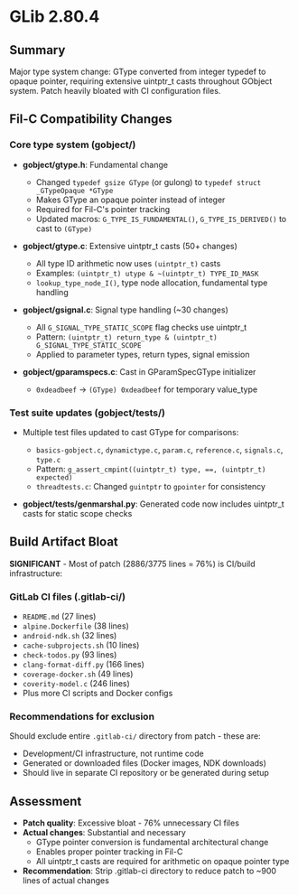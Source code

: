 # GLib 2.80.4

## Summary
Major type system change: GType converted from integer typedef to opaque pointer, requiring extensive uintptr_t casts throughout GObject system. Patch heavily bloated with CI configuration files.

## Fil-C Compatibility Changes

### Core type system (gobject/)
- **gobject/gtype.h**: Fundamental change
  - Changed `typedef gsize GType` (or gulong) to `typedef struct _GTypeOpaque *GType`
  - Makes GType an opaque pointer instead of integer
  - Required for Fil-C's pointer tracking
  - Updated macros: `G_TYPE_IS_FUNDAMENTAL()`, `G_TYPE_IS_DERIVED()` to cast to `(GType)`

- **gobject/gtype.c**: Extensive uintptr_t casts (50+ changes)
  - All type ID arithmetic now uses `(uintptr_t)` casts
  - Examples: `(uintptr_t) utype & ~(uintptr_t) TYPE_ID_MASK`
  - `lookup_type_node_I()`, type node allocation, fundamental type handling

- **gobject/gsignal.c**: Signal type handling (~30 changes)
  - All `G_SIGNAL_TYPE_STATIC_SCOPE` flag checks use uintptr_t
  - Pattern: `(uintptr_t) return_type & (uintptr_t) G_SIGNAL_TYPE_STATIC_SCOPE`
  - Applied to parameter types, return types, signal emission

- **gobject/gparamspecs.c**: Cast in GParamSpecGType initializer
  - `0xdeadbeef` → `(GType) 0xdeadbeef` for temporary value_type

### Test suite updates (gobject/tests/)
- Multiple test files updated to cast GType for comparisons:
  - `basics-gobject.c`, `dynamictype.c`, `param.c`, `reference.c`, `signals.c`, `type.c`
  - Pattern: `g_assert_cmpint((uintptr_t) type, ==, (uintptr_t) expected)`
  - `threadtests.c`: Changed `guintptr` to `gpointer` for consistency

- **gobject/tests/genmarshal.py**: Generated code now includes uintptr_t casts for static scope checks

## Build Artifact Bloat
**SIGNIFICANT** - Most of patch (2886/3775 lines = 76%) is CI/build infrastructure:

### GitLab CI files (.gitlab-ci/)
- `README.md` (27 lines)
- `alpine.Dockerfile` (38 lines)
- `android-ndk.sh` (32 lines)
- `cache-subprojects.sh` (10 lines)
- `check-todos.py` (93 lines)
- `clang-format-diff.py` (166 lines)
- `coverage-docker.sh` (49 lines)
- `coverity-model.c` (246 lines)
- Plus more CI scripts and Docker configs

### Recommendations for exclusion
Should exclude entire `.gitlab-ci/` directory from patch - these are:
- Development/CI infrastructure, not runtime code
- Generated or downloaded files (Docker images, NDK downloads)
- Should live in separate CI repository or be generated during setup

## Assessment
- **Patch quality**: Excessive bloat - 76% unnecessary CI files
- **Actual changes**: Substantial and necessary
  - GType pointer conversion is fundamental architectural change
  - Enables proper pointer tracking in Fil-C
  - All uintptr_t casts are required for arithmetic on opaque pointer type
- **Recommendation**: Strip .gitlab-ci directory to reduce patch to ~900 lines of actual changes

